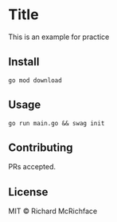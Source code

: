 # Title

This is an example for practice

## Install

```
go mod download
```

## Usage

```
go run main.go && swag init
```

## Contributing

PRs accepted.

## License

MIT © Richard McRichface
